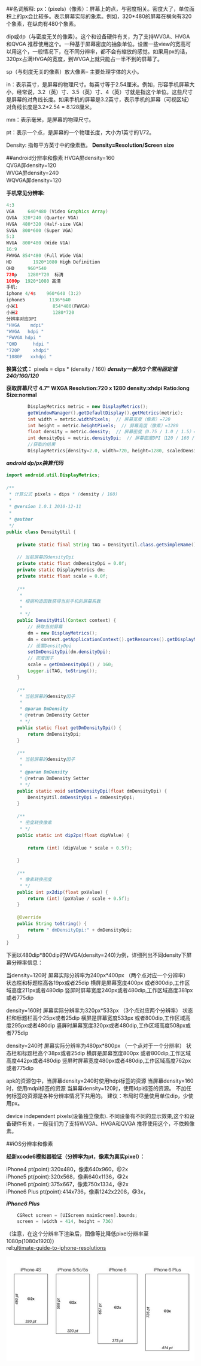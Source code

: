 ##名词解释:
px：(pixels)（像素）：屏幕上的点，与密度相关。密度大了，单位面积上的px会比较多。表示屏幕实际的象素。例如，320*480的屏幕在横向有320个象素，在纵向有480个象素。

dip或dp（与密度无关的像素）。这个和设备硬件有关，为了支持WVGA、HVGA和QVGA 推荐使用这个。一种基于屏幕密度的抽象单位。设置一些view的宽高可以用这个，一般情况下，在不同分辨率，都不会有缩放的感觉。如果用px的话，320px占满HVGA的宽度，到WVGA上就只能占一半不到的屏幕了。

sp（与刻度无关的像素）放大像素– 主要处理字体的大小。

in：表示英寸，是屏幕的物理尺寸。每英寸等于2.54厘米。例如，形容手机屏幕大小，经常说，3.2（英）寸、3.5（英）寸、4（英）寸就是指这个单位。这些尺寸是屏幕的对角线长度。如果手机的屏幕是3.2英寸，表示手机的屏幕（可视区域）对角线长度是3.2*2.54 = 8.128厘米。

mm：表示毫米，是屏幕的物理尺寸。

pt：表示一个点，是屏幕的一个物理长度，大小为1英寸的1/72。

Density: 指每平方英寸中的像素数。
**Density=Resolution/Screen size**<br>


##android分辨率和像素
HVGA屏density=160<br>
QVGA屏density=120<br>
WVGA屏density=240<br>
WQVGA屏density=120<br>

**手机常见分辨率:**
```java
4:3
VGA     640*480 (Video Graphics Array)
QVGA  320*240 (Quarter VGA)
HVGA  480*320 (Half-size VGA)
SVGA  800*600 (Super VGA)
5:3
WVGA  800*480 (Wide VGA)
16:9
FWVGA 854*480 (Full Wide VGA)
HD        1920*1080 High Definition
QHD     960*540
720p    1280*720  标清
1080p  1920*1080 高清
手机:
iphone 4/4s    960*640 (3:2)
iphone5         1136*640
小米1             854*480(FWVGA)
小米2             1280*720
分辨率对应DPI
"HVGA    mdpi"
"WVGA   hdpi "
"FWVGA hdpi "
"QHD      hdpi "
"720P     xhdpi"
"1080P   xxhdpi "
```

**换算公式：**
pixels = dips * (density / 160)
***density一般为3个常用固定值240/160/120***

**获取屏幕尺寸 4.7" WXGA Resolution:720 x 1280  density:xhdpi Ratio:long Size:normal**
```java
        DisplayMetrics metric = new DisplayMetrics();
        getWindowManager().getDefaultDisplay().getMetrics(metric);
        int width = metric.widthPixels;  // 屏幕宽度（像素）=720
        int height = metric.heightPixels;  // 屏幕高度（像素）=1280
        float density = metric.density;  // 屏幕密度（0.75 / 1.0 / 1.5）=2.0
        int densityDpi = metric.densityDpi;  // 屏幕密度DPI（120 / 160 / 240）=320
        //获取的结果
        DisplayMetrics{density=2.0, width=720, height=1280, scaledDensity=2.0, xdpi=320.0, ydpi=320.0}
```
***android dp/px换算代码***
```java
import android.util.DisplayMetrics;

/**
 * 计算公式 pixels = dips * (density / 160)
 * 
 * @version 1.0.1 2010-12-11
 * 
 * @author
 */
public class DensityUtil {
	
	private static final String TAG = DensityUtil.class.getSimpleName();
	
	// 当前屏幕的densityDpi
	private static float dmDensityDpi = 0.0f;
	private static DisplayMetrics dm;
	private static float scale = 0.0f;

	/**
	 * 
	 * 根据构造函数获得当前手机的屏幕系数
	 * 
	 * */
	public DensityUtil(Context context) {
		// 获取当前屏幕
		dm = new DisplayMetrics();
		dm = context.getApplicationContext().getResources().getDisplayMetrics();
		// 设置DensityDpi
		setDmDensityDpi(dm.densityDpi);
		// 密度因子
		scale = getDmDensityDpi() / 160;
		Logger.i(TAG, toString());
	}

	/**
	 * 当前屏幕的density因子
	 * 
	 * @param DmDensity
	 * @retrun DmDensity Getter
	 * */
	public static float getDmDensityDpi() {
		return dmDensityDpi;
	}

	/**
	 * 当前屏幕的density因子
	 * 
	 * @param DmDensity
	 * @retrun DmDensity Setter
	 * */
	public static void setDmDensityDpi(float dmDensityDpi) {
		DensityUtil.dmDensityDpi = dmDensityDpi;
	}

	/**
	 * 密度转换像素
	 * */
	public static int dip2px(float dipValue) {

		return (int) (dipValue * scale + 0.5f);

	}

	/**
	 * 像素转换密度
	 * */
	public int px2dip(float pxValue) {
		return (int) (pxValue / scale + 0.5f);
	}

	@Override
	public String toString() {
		return " dmDensityDpi:" + dmDensityDpi;
	}
}
```

下面以480dip*800dip的WVGA(density=240)为例，详细列出不同density下屏幕分辨率信息：

当density=120时 屏幕实际分辨率为240px*400px （两个点对应一个分辨率）
状态栏和标题栏高各19px或者25dip
横屏是屏幕宽度400px 或者800dip,工作区域高度211px或者480dip
竖屏时屏幕宽度240px或者480dip,工作区域高度381px或者775dip

density=160时 屏幕实际分辨率为320px*533px （3个点对应两个分辨率）
状态栏和标题栏高个25px或者25dip
横屏是屏幕宽度533px 或者800dip,工作区域高度295px或者480dip
竖屏时屏幕宽度320px或者480dip,工作区域高度508px或者775dip

density=240时 屏幕实际分辨率为480px*800px （一个点对于一个分辨率）
状态栏和标题栏高个38px或者25dip
横屏是屏幕宽度800px 或者800dip,工作区域高度442px或者480dip
竖屏时屏幕宽度480px或者480dip,工作区域高度762px或者775dip

apk的资源包中，当屏幕density=240时使用hdpi标签的资源
当屏幕density=160时，使用mdpi标签的资源
当屏幕density=120时，使用ldpi标签的资源。
不加任何标签的资源是各种分辨率情况下共用的。
建议：布局时尽量使用单位dip，少使用px。

device independent pixels(设备独立像素). 不同设备有不同的显示效果,这个和设备硬件有关，一般我们为了支持WVGA、HVGA和QVGA 推荐使用这个，不依赖像素。

##iOS分辨率和像素

**经新xcode6模拟器验证（分辨率为pt，像素为真实pixel）：**

iPhone4 pt(point):320x480，像素640x960，@2x<br>
iPhone5 pt(point):320x568，像素640x1136，@2x<br>
iPhone6 pt(point):375x667，像素750x1334，@2x<br>
iPhone6 Plus pt(point):414x736，像素1242x2208，@3x，

***iPhone6 Plus***
```objective-c
    CGRect screen = [UIScreen mainScreen].bounds;
    screen = (width = 414, height = 736)
```
（注意，在这个分辨率下渲染后，图像等比降低pixel分辨率至1080p(1080x1920)）<br>
rel:[ultimate-guide-to-iphone-resolutions](http://www.paintcodeapp.com/news/ultimate-guide-to-iphone-resolutions)

![iphone_resolutions](uploads/iphone_resolutions.jpg)
